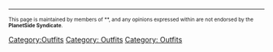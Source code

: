 ------------------------------------------------------------------------

<font size=1>This page is maintained by members of **, and any opinions
expressed within are not endorsed by the **PlanetSide
Syndicate**.</font>

[Category:Outfits](Category:Outfits "wikilink") [Category:
Outfits](Category:{{Template:{{{1}}}}}_Outfits "wikilink") [Category:
Outfits](Category:{{{2}}}_Outfits "wikilink")